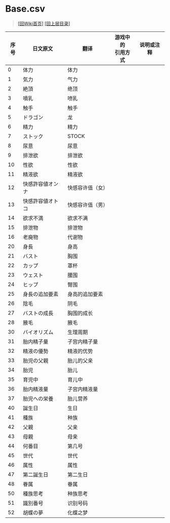 ﻿# Base.csv

> [\[回Wiki首页\]](/Wiki)
> [\[回上层目录\]](/Wiki/csv_instructions)

序号|日文原文|翻译|游戏中的<br/>引用方式|说明或注释
----|----|----|----|----
0|体力|体力||
1|気力|气力||
2|絶頂|绝顶||
3|噴乳|喷乳||
4|触手|触手||
5|ドラゴン|龙||
6|精力|精力||
7|ストック|STOCK||
8|尿意|尿意||
9|排泄欲|排泄欲||
10|性欲|性欲||
11|精液欲|精液欲||
12|快感許容値オンナ|快感容许值（女）||
13|快感許容値オトコ|快感容许值（男）||
14|欲求不満|欲求不满||
15|排泄物|排泄物||
16|老廃物|代谢物||
20|身長|身高||
21|バスト|胸围||
22|カップ|罩杯||
23|ウェスト|腰围||
24|ヒップ|臀围||
25|身長の追加要素|身高的追加要素||
26|陰毛|阴毛||
27|バストの成長|胸围的成长||
28|腋毛|腋毛||
30|バイオリズム|生理周期||
31|胎内精子量|子宫内精子量||
32|精液の優勢|精液的优势||
33|胎児の父親|胎儿的父亲||
34|胎児|胎儿||
35|育児中|育儿中||
36|胎内精液量|子宫内精液量||
37|胎児への栄養|胎儿营养||
40|誕生日|生日||
41|種族|种族||
42|父親|父亲||
43|母親|母亲||
44|何番目|第几号||
45|世代|世代||
46|属性|属性||
47|第二誕生日|第二生日||
48|眷属|眷属||
50|種族思考|种族思考||
51|識別番号|识别号码||
52|胡蝶の夢|化蝶之梦||
